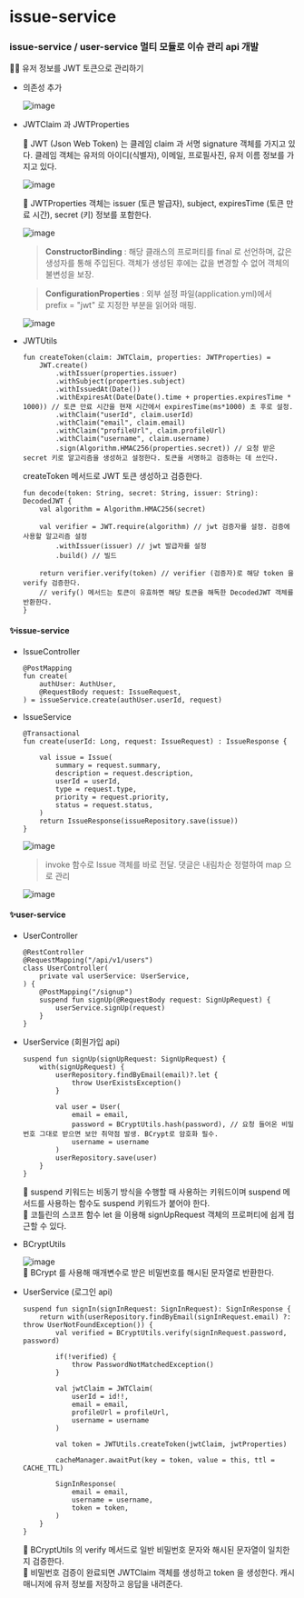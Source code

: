 ﻿# issue-service

### issue-service / user-service 멀티 모듈로 이슈 관리 api 개발

🧑‍🏫 유저 정보를 JWT 토큰으로 관리하기

- 의존성 추가

    ![image](https://github.com/sssun19/issue-service/assets/125242481/9f43936a-454c-4c69-b9d2-51aca6f631eb)

- JWTClaim 과 JWTProperties<br/>

    👀 JWT (Json Web Token) 는 클레임 claim 과 서명 signature 객체를 가지고 있다. 클레임 객체는 유저의 아이디(식별자), 이메일, 프로필사진, 유저 이름 정보를 가지고 있다. <br/>
    
    ![image](https://github.com/sssun19/issue-service/assets/125242481/110f3c31-7afa-4ca0-8f48-8d2cbd0b668d)
    
    👀 JWTProperties 객체는 issuer (토큰 발급자), subject, expiresTime (토큰 만료 시간), secret (키) 정보를 포함한다. <br/>
    
    ![image](https://github.com/sssun19/issue-service/assets/125242481/4ee7409f-5ad0-400c-88de-9c5d52ae2df4)
    
    > **ConstructorBinding** : 해당 클래스의 프로퍼티를 final 로 선언하며, 값은 생성자를 통해 주입된다. 객체가 생성된 후에는 값을 변경할 수 없어 객체의 불변성을 보장. <br/>
    
    > **ConfigurationProperties** : 외부 설정 파일(application.yml)에서 prefix = "jwt" 로 지정한 부분을 읽어와 매핑.
    
    ![image](https://github.com/sssun19/issue-service/assets/125242481/92cdf724-dac9-4388-916a-7b6a0ffc1c56)

- JWTUtils<br/>

    ```
    fun createToken(claim: JWTClaim, properties: JWTProperties) =
        JWT.create()
            .withIssuer(properties.issuer)
            .withSubject(properties.subject)
            .withIssuedAt(Date())
            .withExpiresAt(Date(Date().time + properties.expiresTime * 1000)) // 토큰 만료 시간을 현재 시간에서 expiresTime(ms*1000) 초 후로 설정.
            .withClaim("userId", claim.userId)
            .withClaim("email", claim.email)
            .withClaim("profileUrl", claim.profileUrl)
            .withClaim("username", claim.username)
            .sign(Algorithm.HMAC256(properties.secret)) // 요청 받은 secret 키로 알고리즘을 생성하고 설정한다. 토큰을 서명하고 검증하는 데 쓰인다.
    ```
    createToken 메서드로 JWT 토큰 생성하고 검증한다.

    ```
    fun decode(token: String, secret: String, issuer: String): DecodedJWT {
        val algorithm = Algorithm.HMAC256(secret)

        val verifier = JWT.require(algorithm) // jwt 검증자를 설정. 검증에 사용할 알고리즘 설정
            .withIssuer(issuer) // jwt 발급자를 설정
            .build() // 빌드

        return verifier.verify(token) // verifier (검증자)로 해당 token 을 verify 검증한다.
        // verify() 메서드는 토큰이 유효하면 해당 토큰을 해독한 DecodedJWT 객체를 반환한다.
    }
    ```


#### ✨issue-service<br/>
* IssueController

    ```
    @PostMapping
    fun create(
        authUser: AuthUser,
        @RequestBody request: IssueRequest,
    ) = issueService.create(authUser.userId, request)
    ```

* IssueService

    ```
    @Transactional
    fun create(userId: Long, request: IssueRequest) : IssueResponse {
    
        val issue = Issue(
            summary = request.summary,
            description = request.description,
            userId = userId,
            type = request.type,
            priority = request.priority,
            status = request.status,
        )
        return IssueResponse(issueRepository.save(issue))
    }
    ```

    ![image](https://github.com/sssun19/issue-service/assets/125242481/a78cf4d3-4247-4665-bb53-6e491ffa90f2)
    
    > invoke 함수로 Issue 객체를 바로 전달. 댓글은 내림차순 정렬하여 map 으로 관리
    
    ![image](https://github.com/sssun19/issue-service/assets/125242481/c9378bc6-b529-4647-a3cc-02960e6f178b)

#### ✨user-service<br/>
* UserController

    ```
    @RestController
    @RequestMapping("/api/v1/users")
    class UserController(
        private val userService: UserService,
    ) {
        @PostMapping("/signup")
        suspend fun signUp(@RequestBody request: SignUpRequest) {
            userService.signUp(request)
        }
    }
    ```

* UserService (회원가입 api)

    ```
    suspend fun signUp(signUpRequest: SignUpRequest) {
        with(signUpRequest) {
            userRepository.findByEmail(email)?.let {
                throw UserExistsException()
            }

            val user = User(
                email = email,
                password = BCryptUtils.hash(password), // 요청 들어온 비밀번호 그대로 받으면 보안 취약점 발생. BCrypt로 암호화 필수.
                username = username
            )
            userRepository.save(user)
        }
    }
    ```
    💁 suspend 키워드는 비동기 방식을 수행할 때 사용하는 키워드이며 suspend 메서드를 사용하는 함수도 suspend 키워드가 붙어야 한다.<br/>
    💁 코틀린의 스코프 함수 let 을 이용해 signUpRequest 객체의 프로퍼티에 쉽게 접근할 수 있다.<br/>

* BCryptUtils <br/>

    ![image](https://github.com/sssun19/issue-service/assets/125242481/de54851b-5ae1-45b3-afa4-59843b479ce4) <br/>
    💁 BCrypt 를 사용해 매개변수로 받은 비밀번호를 해시된 문자열로 반환한다.


* UserService (로그인 api)
  
    ```
    suspend fun signIn(signInRequest: SignInRequest): SignInResponse {
        return with(userRepository.findByEmail(signInRequest.email) ?: throw UserNotFoundException()) {
            val verified = BCryptUtils.verify(signInRequest.password, password)

            if(!verified) {
                throw PasswordNotMatchedException()
            }

            val jwtClaim = JWTClaim(
                userId = id!!,
                email = email,
                profileUrl = profileUrl,
                username = username
            )

            val token = JWTUtils.createToken(jwtClaim, jwtProperties)

            cacheManager.awaitPut(key = token, value = this, ttl = CACHE_TTL)

            SignInResponse(
                email = email,
                username = username,
                token = token,
            )
        }
    }
    ```
    💁 BCryptUtils 의 verify 메서드로 일반 비밀번호 문자와 해시된 문자열이 일치한지 검증한다. <br/>
    💁 비밀번호 검증이 완료되면 JWTClaim 객체를 생성하고 token 을 생성한다. 캐시 매니저에 유저 정보를 저장하고 응답을 내려준다.
